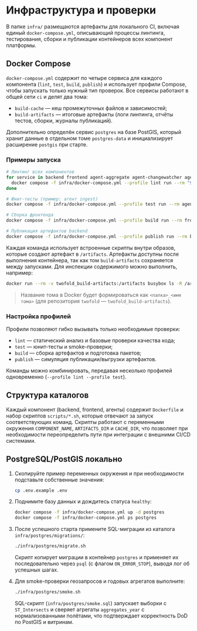 # Инфраструктура и проверки

В папке `infra/` размещаются артефакты для локального CI, включая единый `docker-compose.yml`, описывающий процессы линтинга, тестирования, сборки и публикации контейнеров всех компонент платформы.

## Docker Compose

`docker-compose.yml` содержит по четыре сервиса для каждого компонента (`lint`, `test`, `build`, `publish`) и использует профили Compose, чтобы запускать только нужный тип проверок. Все сервисы работают в общей сети `ci` и делят два тома:

* `build-cache` — кеш промежуточных файлов и зависимостей;
* `build-artifacts` — итоговые артефакты (логи линтинга, отчёты тестов, сборки, журналы публикаций).

Дополнительно определён сервис `postgres` на базе PostGIS, который хранит данные в отдельном томе `postgres-data` и инициализирует расширение `postgis` при старте.

### Примеры запуска

```bash
# Линтинг всех компонентов
for service in backend frontend agent-aggregate agent-changewatcher agent-geo agent-ingest agent-insights agent-quality; do
  docker compose -f infra/docker-compose.yml --profile lint run --rm "${service}-lint"
done

# Юнит-тесты (пример: агент ingest)
docker compose -f infra/docker-compose.yml --profile test run --rm agent-ingest-test

# Сборка фронтенда
docker compose -f infra/docker-compose.yml --profile build run --rm frontend-build

# Публикация артефактов backend
docker compose -f infra/docker-compose.yml --profile publish run --rm backend-publish
```

Каждая команда использует встроенные скрипты внутри образов, которые создают артефакт в `/artifacts`. Артефакты доступны после выполнения контейнера, так как том `build-artifacts` сохраняется между запусками. Для инспекции содержимого можно выполнить, например:

```bash
docker run --rm -v twofold_build-artifacts:/artifacts busybox ls -R /artifacts
```

> Название тома в Docker будет формироваться как `<папка>_<имя тома>` (для репозитория `twofold` — `twofold_build-artifacts`).

### Настройка профилей

Профили позволяют гибко вызывать только необходимые проверки:

* `lint` — статический анализ и базовые проверки качества кода;
* `test` — юнит-тесты и smoke-проверки;
* `build` — сборка артефактов и подготовка пакетов;
* `publish` — симуляция публикации/выгрузки артефактов.

Команды можно комбинировать, передавая несколько профилей одновременно (`--profile lint --profile test`).

## Структура каталогов

Каждый компонент (backend, frontend, агенты) содержит `Dockerfile` и набор скриптов `scripts/*.sh`, которые отвечают за запуск соответствующих команд. Скрипты работают с переменными окружения `COMPONENT_NAME`, `ARTIFACTS_DIR` и `CACHE_DIR`, что позволяет при необходимости переопределить пути при интеграции с внешними CI/CD системами.

## PostgreSQL/PostGIS локально

1. Скопируйте пример переменных окружения и при необходимости подставьте собственные значения:

   ```bash
   cp .env.example .env
   ```

2. Поднимите базу данных и дождитесь статуса `healthy`:

   ```bash
   docker compose -f infra/docker-compose.yml up -d postgres
   docker compose -f infra/docker-compose.yml ps postgres
   ```

3. После успешного старта примените SQL-миграции из каталога `infra/postgres/migrations/`:

   ```bash
   ./infra/postgres/migrate.sh
   ```

   Скрипт копирует миграции в контейнер `postgres` и применяет их последовательно через `psql` (с флагом `ON_ERROR_STOP`), выводя лог об успешных шагах.

4. Для smoke-проверки геозапросов и годовых агрегатов выполните:

   ```bash
   ./infra/postgres/smoke.sh
   ```

   SQL-скрипт (`infra/postgres/smoke.sql`) запускает выборки с `ST_Intersects` и сверяет агрегаты `aggregates_year` с нормализованными полётами, что подтверждает корректность DoD по PostGIS и витринам.
